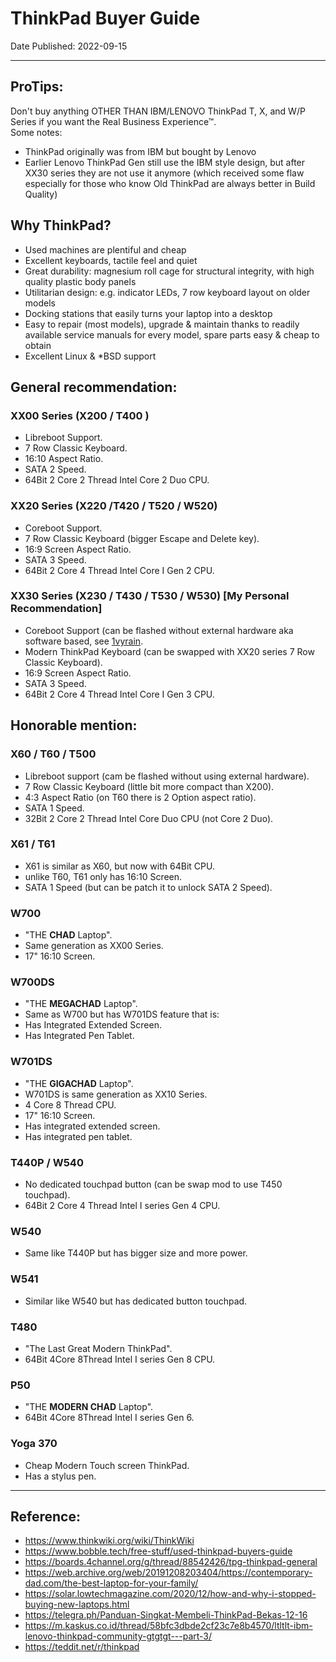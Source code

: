 # ThinkPad Buyer Guide

Date Published: 2022-09-15

---

## ProTips:

Don't buy anything OTHER THAN IBM/LENOVO ThinkPad T, X, and W/P Series if you want the Real Business Experience™.  
Some notes:
* ThinkPad originally was from IBM but bought by Lenovo
* Earlier Lenovo ThinkPad Gen still use the IBM style design, but after XX30 series they are not use it anymore (which received some flaw especially for those who know Old ThinkPad are always better in Build Quality)

## Why ThinkPad?

* Used machines are plentiful and cheap
* Excellent keyboards, tactile feel and quiet
* Great durability: magnesium roll cage for structural integrity, with high quality plastic body panels
* Utilitarian design: e.g. indicator LEDs, 7 row keyboard layout on older models
* Docking stations that easily turns your laptop into a desktop
* Easy to repair (most models), upgrade & maintain thanks to readily available service manuals for every model, spare parts easy & cheap to obtain
* Excellent Linux & *BSD support

## General recommendation:

### XX00 Series (X200 / T400 )  

* Libreboot Support.  
* 7 Row Classic Keyboard.  
* 16:10 Aspect Ratio.  
* SATA 2 Speed.  
* 64Bit 2 Core 2 Thread Intel Core 2 Duo CPU.  

### XX20 Series (X220 /T420 / T520 /  W520)

* Coreboot Support.  
* 7 Row Classic Keyboard (bigger Escape and Delete key).    
* 16:9 Screen Aspect Ratio.
* SATA 3 Speed.     
* 64Bit 2 Core 4 Thread Intel Core I Gen 2 CPU.  

### XX30 Series (X230 / T430 / T530 / W530) [My Personal Recommendation]

* Coreboot Support (can be flashed without external hardware aka software based, see [1vyrain](https://1vyra.in/).  
* Modern ThinkPad Keyboard (can be swapped with XX20 series 7 Row Classic Keyboard).  
* 16:9 Screen Aspect Ratio.
* SATA 3 Speed.    
* 64Bit 2 Core 4 Thread Intel Core I Gen 3 CPU.  

## Honorable mention:

### X60 / T60 / T500

* Libreboot support (cam be flashed without using external hardware).  
* 7 Row Classic Keyboard (little bit more compact than X200).  
* 4:3 Aspect Ratio (on T60 there is 2 Option aspect ratio).  
* SATA 1 Speed.    
* 32Bit 2 Core 2 Thread Intel Core Duo CPU (not Core 2 Duo).  

### X61 / T61

* X61 is similar as X60, but now with 64Bit CPU.  
* unlike T60, T61 only has 16:10 Screen. 
* SATA 1 Speed (but can be patch it to unlock SATA 2 Speed).  

### W700

* "THE **CHAD** Laptop".  
* Same generation as XX00 Series.  
* 17" 16:10 Screen.  

### W700DS

* "THE **MEGACHAD** Laptop".  
* Same as W700 but has W701DS feature that is:  
* Has Integrated Extended Screen.  
* Has Integrated Pen Tablet.  

### W701DS

* "THE **GIGACHAD** Laptop".  
* W701DS is same generation as XX10 Series.  
* 4 Core 8 Thread CPU.  
* 17" 16:10 Screen.  
* Has integrated extended screen.  
* Has integrated pen tablet.  

### T440P / W540

* No dedicated touchpad button (can be swap mod to use T450 touchpad).  
* 64Bit 2 Core 4 Thread Intel I series Gen 4 CPU.  

### W540 

* Same like T440P but has bigger size and more power.  

### W541

* Similar like W540 but has dedicated button touchpad.  

### T480

* "The Last Great Modern ThinkPad".  
* 64Bit 4Core 8Thread Intel I series Gen 8 CPU.  

### P50

* "THE **MODERN CHAD** Laptop".  
* 64Bit 4Core 8Thread Intel I series Gen 6.  

### Yoga 370

* Cheap Modern Touch screen ThinkPad.  
* Has a stylus pen.  

---

## Reference:

* <https://www.thinkwiki.org/wiki/ThinkWiki>  
* <https://www.bobble.tech/free-stuff/used-thinkpad-buyers-guide>
* <https://boards.4channel.org/g/thread/88542426/tpg-thinkpad-general>
* <https://web.archive.org/web/20191208203404/https://contemporary-dad.com/the-best-laptop-for-your-family/>
* <https://solar.lowtechmagazine.com/2020/12/how-and-why-i-stopped-buying-new-laptops.html>
* <https://telegra.ph/Panduan-Singkat-Membeli-ThinkPad-Bekas-12-16>
* <https://m.kaskus.co.id/thread/58bfc3dbde2cf23c7e8b4570/ltltlt-ibm-lenovo-thinkpad-community-gtgtgt---part-3/>
* <https://teddit.net/r/thinkpad>
